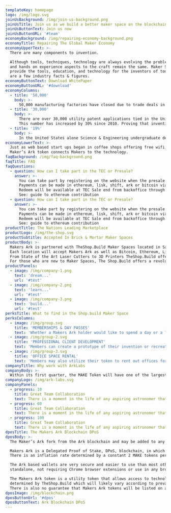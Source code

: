 ```yaml
---
templateKey: homepage
logo: /img/logo.svg
joinUsBackground: /img/join-us-background.png
joinUsTitle: Join us as we build a better maker space on the blockchain
joinUsButtonText: Join us now
joinUsButtonURL: '#team'
economyBackground: /img/repairing-economy-background.png
economyTitle: Repairing The Global Maker Economy
economyUpperText: >-
  There are many components to invention.

  Although tools, techniques, technology are always evolving the problem solving
  and hands on experience aspects to the craft remain the same. Maker Spaces
  provide the tools, education, and technology for the inventors of today. Below
  are a few industry facts & figures.
economyButtonText: Download WhitePaper
economyButtonURL: '#download'
economyColumns:
  - title: '50,000'
    body: >-
      50,000 manufacturing factories have closed due to trade deals in the past 8 years. This leaves many companies and inventors without the proper tools to create their vision.
  - title: '30,000'
    body: >-
      There are over 30,000 utility patent applications tied in the United States every year.
      This number has increased by 30% since 2010. Proving that invention is alive and well.
  - title: '19%'
    body: >-
      In the United States alone Science & Engineering undergraduate degrees have risen 19% since 2009. Graduate Degrees in Engineering are up 48% .
economyLowerText: >-
  Just as web based start ups began in coffee shops offering free wifi, the new collar industry of engineering start ups requires access to the tools found in today’s makerspaces.
  Maker’s Ark token connects Makers to the technology.
faqBackground: /img/faq-background.png
faqTitle: FAQ
faqQuestions:
  - question: How can I take part in the TEC or Presale?
    answer: >-
      You can take part by registering on the website when the presale period officially starts.
      Payments can be made in ethereum, lisk, shift, ark or bitcoin via our backoffice.
      Redeem will be available at TEC Sale end from backoffice through button 'Redeem'.
      See: guide to ethereum contribution
  - question: How can I take part in the TEC or Presale?
    answer: >-
      You can take part by registering on the website when the presale period officially starts.
      Payments can be made in ethereum, lisk, shift, ark or bitcoin via our backoffice.
      Redeem will be available at TEC Sale end from backoffice through button 'Redeem'.
      See: guide to ethereum contribution
productTitle: The Nations Leading Marketplace
productLogo: /img/the-shop.svg
productSubtitle: Accepted In Brick & Mortar Maker Spaces
productBody: >-
  Makers Ark is partnered with TheShop.Build Maker Spaces located in San Francisco and San Jose.
  Each location will accept Makers Ark as well as Bitcoin, Ethereum, Litecoin, and Ark.
  From State of the Art Laser Cutters to 3D Printers TheShop.Build offers inventors and entrepreneurs endless opportunities with their products.
  For those who are new to Maker Spaces, The Shop.Build offers a revolutionary training system that is changing the traditional system for students, educators, and makers alike.
productPanels:
  - image: /img/company-1.png
    text: 'dream...'
    url: '#test'
  - image: /img/company-2.png
    text: 'learn...'
    url: '#test'
  - image: /img/company-3.png
    text: 'build...'
    url: '#test'
perksTitle: What to find in the Shop.build Maker Space
perksColumns:
  - image: /img/group.svg
    title: 'MEMBERSHIPS & DAY PASSES'
    text: 'Whether a Makers Ark holder would like to spend a day or a lifetime at a Maker Space, TheShop.Build offers a variety of Day, Month, Annual, and Lifetime passes.'
  - image: /img/group-2.svg
    title: 'PROFESSIONAL CLIENT DEVELOPMENT'
    text: 'Members can create a prototype of their invention or recreate a blueprint of a design with a Shop.Build team member'
  - image: /img/group-3.svg
    title: 'OFFICE SPACE RENTAL'
    text: 'Members may also utilize their token to rent out offices for their start up. With high speed internet, coffee, and access to the greatest network of inventors in California the Makerspace becomes the ultimate coshare office.'
companyTitle: Why work with ArkLabs
companyBody: >-
  Within its first quarter, the MAKE Token will have one of the largest working platforms associated with a physical retail location in the world with locations in San Francisco ( and others? ) accepting the token as a form of payment for services, education, retail, and workspace.
companyLogo: /img/ark-labs.svg
companyPanels:
  - progress: 10
    title: Great Team Collaboration
    text: There is a moment in the life of any aspiring astronomer that it is time to buy that first telescope. It’s exciting to think about setting.
  - progress: 60
    title: Great Team Collaboration
    text: There is a moment in the life of any aspiring astronomer that it is time to buy that first telescope. It’s exciting to think about setting.
  - progress: 100
    title: Great Team Collaboration
    text: There is a moment in the life of any aspiring astronomer that it is time to buy that first telescope. It’s exciting to think about setting.
dposTitle: The Makers Ark Blockchain DPoS
dposBody: >-
  The Maker’s Ark fork from the Ark blockchain and may be added to any Ark desktop wallet using the MAKE network hash ID and the instructions at blog.ark.io. A TheShop.Build branded Ark compatible wallet is also available for download at TheShop.Build for desktop and mobile devices.

  Makers Ark is a Delegated Proof of Stake, DPoS, blockchain, in which 51 active delegates are voted on by token holders to secure and maintain the network. As such, the MAKE network is ultimately owned and controlled by the users through their voting for the delegates.
  There is an inflation rate determined by a constant 2 MAKE tokens per block forged by the delegate creating the block, with a new block created every 8 seconds, resulting in an initial inflation of 6.31% for the first year, 5.93% for the second year the percentage of which decreases with each subsequent year with the constant creation rate of new MAKE ending with 4.02% in the 10th year. DPoS has proven to be a fast, reliable, and efficient blockchain technology requiring far less energy and computing resources than other consensus methods…

  The Ark based wallets are very secure and easier to use than most other blockchain wallets, and do not require the download and installation of the entire blockchain. A hardware USB device, the Ledger Nano, is available from either the Ark store, TheShop.Build, at Ark.io or Ledger.io to further secure the desktop wallet from hacks and keystroke loggers, and is highly recommended for MAKE and any other significant crypto holdings of supported tokens, including Ark and Ark based tokens. Unlike other Ledger wallets, the Ark based wallets are
  standalone, not requiring Chrome browser extensions or use in any browser.

  The Makers Ark token is a utility token that allows access to technology based products and technology based services of TheShop.Build and does not represent any equity share in TheShop.Build Inc., and there is no guarantee of any value other than in exchange for offerings by TheShop.Build at an exchange rate to be
  determined by TheShop.Build which will likely vary according to prevailing market conditions.
  There is also no guarantee that Makers Ark tokens will be listed on an exchange since that is up to the individual exchanges, and not under the control or determined by the Makers Ark team, Inc.
dposImage: /img/blockchain.png
dposButtonUrl: '#dpos'
dposButtonText: Ark Blockchain DPoS
---
```

